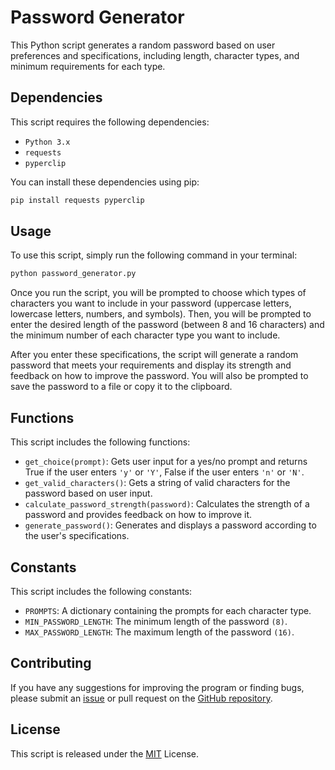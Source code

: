 # Password Generator
This Python script generates a random password based on user preferences and specifications, including length, character types, and minimum requirements for each type.

## Dependencies
This script requires the following dependencies:

- `Python 3.x`
- `requests`
- `pyperclip`

You can install these dependencies using pip:
``` python
pip install requests pyperclip
```

## Usage
To use this script, simply run the following command in your terminal:
``` python
python password_generator.py
```

Once you run the script, you will be prompted to choose which types of characters you want to include in your password (uppercase letters, lowercase letters, numbers, and symbols). Then, you will be prompted to enter the desired length of the password (between 8 and 16 characters) and the minimum number of each character type you want to include.

After you enter these specifications, the script will generate a random password that meets your requirements and display its strength and feedback on how to improve the password. You will also be prompted to save the password to a file or copy it to the clipboard.

## Functions
This script includes the following functions:

- `get_choice(prompt)`: Gets user input for a yes/no prompt and returns True if the user enters `'y'` or `'Y'`, False if the user enters `'n'` or `'N'`.
- `get_valid_characters()`: Gets a string of valid characters for the password based on user input.
- `calculate_password_strength(password)`: Calculates the strength of a password and provides feedback on how to improve it.
- `generate_password()`: Generates and displays a password according to the user's specifications.

## Constants
This script includes the following constants:

- `PROMPTS`: A dictionary containing the prompts for each character type.
- `MIN_PASSWORD_LENGTH`: The minimum length of the password `(8)`.
- `MAX_PASSWORD_LENGTH`: The maximum length of the password `(16)`.

## Contributing 
If you have any suggestions for improving the program or finding bugs, please submit an [issue](https://github.com/TheHumanoidTyphoon/football-match-data-scraper-and-analysis/issues) or pull request on the [GitHub repository](https://github.com/TheHumanoidTyphoon/match-data-scraper).

## License
This script is released under the [MIT]() License.